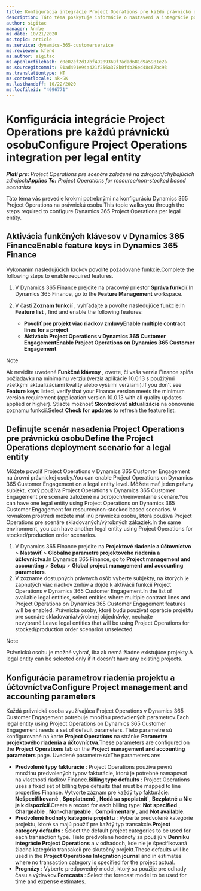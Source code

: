 ```yaml
---
title: Konfigurácia integrácie Project Operations pre každú právnickú osobu
description: Táto téma poskytuje informácie o nastavení a integrácie podľa právnickej osoby v Project Operations.
author: sigitac
manager: Annbe
ms.date: 10/21/2020
ms.topic: article
ms.service: dynamics-365-customerservice
ms.reviewer: kfend
ms.author: sigitac
ms.openlocfilehash: c0e02ef2d17bf49209369f7adad681d9a5981e2a
ms.sourcegitcommit: 91ad491e94a421f256a378b0f4b26ed48c67bc93
ms.translationtype: HT
ms.contentlocale: sk-SK
ms.lasthandoff: 10/22/2020
ms.locfileid: "4096771"
---
```

# <a name="configure-project-operations-integration-per-legal-entity"></a><span data-ttu-id="8f020-103">Konfigurácia integrácie Project Operations pre každú právnickú osobu</span><span class="sxs-lookup"><span data-stu-id="8f020-103">Configure Project Operations integration per legal entity</span></span> 

<span data-ttu-id="8f020-104">_**Platí pre:** Project Operations pre scenáre založené na zdrojoch/chýbajúcich zdrojoch_</span><span class="sxs-lookup"><span data-stu-id="8f020-104">_**Applies To:** Project Operations for resource/non-stocked based scenarios_</span></span>

<span data-ttu-id="8f020-105">Táto téma vás prevedie krokmi potrebnými na konfiguráciu Dynamics 365 Project Operations na právnickú osobu.</span><span class="sxs-lookup"><span data-stu-id="8f020-105">This topic walks you through the steps required to configure Dynamics 365 Project Operations per legal entity.</span></span>

## <a name="enable-feature-keys-in-dynamics-365-finance"></a><span data-ttu-id="8f020-106">Aktivácia funkčných klávesov v Dynamics 365 Finance</span><span class="sxs-lookup"><span data-stu-id="8f020-106">Enable feature keys in Dynamics 365 Finance</span></span>

<span data-ttu-id="8f020-107">Vykonaním nasledujúcich krokov povolíte požadované funkcie.</span><span class="sxs-lookup"><span data-stu-id="8f020-107">Complete the following steps to enable required features.</span></span>

1. <span data-ttu-id="8f020-108">V Dynamics 365 Finance prejdite na pracovný priestor **Správa funkcií**.</span><span class="sxs-lookup"><span data-stu-id="8f020-108">In Dynamics 365 Finance, go to the **Feature Management** workspace.</span></span>
2. <span data-ttu-id="8f020-109">V časti **Zoznam funkcií** , vyhľadajte a povoľte nasledujúce funkcie:</span><span class="sxs-lookup"><span data-stu-id="8f020-109">In **Feature list** , find and enable the following features:</span></span>
  
    - <span data-ttu-id="8f020-110">**Povoliť pre projekt viac riadkov zmluvy**</span><span class="sxs-lookup"><span data-stu-id="8f020-110">**Enable multiple contract lines for a project**</span></span>
    - <span data-ttu-id="8f020-111">**Aktivácia Project Operations v Dynamics 365 Customer Engagement**</span><span class="sxs-lookup"><span data-stu-id="8f020-111">**Enable Project Operations on Dynamics 365 Customer Engagement**</span></span>

> [!NOTE]
> <span data-ttu-id="8f020-112">Ak nevidíte uvedené **Funkčné klávesy** , overte, či vaša verzia Finance spĺňa požiadavku na minimálnu verziu (verzia aplikácie 10.0.13 s použitými všetkými aktualizáciami kvality alebo vyššími verziami).</span><span class="sxs-lookup"><span data-stu-id="8f020-112">If you don't see **Feature keys** listed, verify that your Finance version meets the minimum version requirement (application version 10.0.13 with all quality updates applied or higher).</span></span> <span data-ttu-id="8f020-113">Stlačte možnosť **Skontrolovať aktualizácie** na obnovenie zoznamu funkcií.</span><span class="sxs-lookup"><span data-stu-id="8f020-113">Select **Check for updates** to refresh the feature list.</span></span>

## <a name="define-the-project-operations-deployment-scenario-for-a-legal-entity"></a><span data-ttu-id="8f020-114">Definujte scenár nasadenia Project Operations pre právnickú osobu</span><span class="sxs-lookup"><span data-stu-id="8f020-114">Define the Project Operations deployment scenario for a legal entity</span></span>

<span data-ttu-id="8f020-115">Môžete povoliť Project Operations v Dynamics 365 Customer Engagement na úrovni právnickej osoby.</span><span class="sxs-lookup"><span data-stu-id="8f020-115">You can enable Project Operations on Dynamics 365 Customer Engagement on a legal entity level.</span></span> <span data-ttu-id="8f020-116">Môžete mať jeden právny subjekt, ktorý používa Project Operations v Dynamics 365 Customer Engagement pre scenáre založené na zdrojoch/neinventárne scenáre.</span><span class="sxs-lookup"><span data-stu-id="8f020-116">You can have one legal entity using Project Operations on Dynamics 365 Customer Engagement for resource/non-stocked based scenarios.</span></span> <span data-ttu-id="8f020-117">V rovnakom prostredí môžete mať inú právnickú osobu, ktorá používa Project Operations pre scenáre skladovaných/výrobných zákaziek.</span><span class="sxs-lookup"><span data-stu-id="8f020-117">In the same environment, you can have another legal entity using Project Operations for stocked/production order scenarios.</span></span>

1. <span data-ttu-id="8f020-118">V Dynamics 365 Finance prejdite na **Projektové riadenie a účtovníctvo** > **Nastaviť** > **Globálne parametre projektového riadenia a účtovníctva**.</span><span class="sxs-lookup"><span data-stu-id="8f020-118">In Dynamics 365 Finance, go to **Project management and accounting** > **Setup** > **Global project management and accounting parameters**.</span></span>
2. <span data-ttu-id="8f020-119">V zozname dostupných právnych osôb vyberte subjekty, na ktorých je zapnutých viac riadkov zmlúv a dôjde k aktivácii funkcií Project Operations v Dynamics 365 Customer Engagement.</span><span class="sxs-lookup"><span data-stu-id="8f020-119">In the list of available legal entities, select entities where multiple contract lines and Project Operations on Dynamics 365 Customer Engagement features will be enabled.</span></span> <span data-ttu-id="8f020-120">Právnické osoby, ktoré budú používať operácie projektu pre scenáre skladovania/výrobnej objednávky, nechajte nevybrané.</span><span class="sxs-lookup"><span data-stu-id="8f020-120">Leave legal entities that will be using Project Operations for stocked/production order scenarios unselected.</span></span>

> [!NOTE]
> <span data-ttu-id="8f020-121">Právnickú osobu je možné vybrať, iba ak nemá žiadne existujúce projekty.</span><span class="sxs-lookup"><span data-stu-id="8f020-121">A legal entity can be selected only if it doesn't have any existing projects.</span></span>

## <a name="configure-project-management-and-accounting-parameters"></a><span data-ttu-id="8f020-122">Konfigurácia parametrov riadenia projektu a účtovníctva</span><span class="sxs-lookup"><span data-stu-id="8f020-122">Configure Project management and accounting parameters</span></span>

<span data-ttu-id="8f020-123">Každá právnická osoba využívajúca Project Operations v Dynamics 365 Customer Engagement potrebuje množinu predvolených parametrov.</span><span class="sxs-lookup"><span data-stu-id="8f020-123">Each legal entity using Project Operations on Dynamics 365 Customer Engagement needs a set of default parameters.</span></span> <span data-ttu-id="8f020-124">Tieto parametre sú konfigurované na karte **Project Operations** na stránke **Parametre projektového riadenia a účtovníctva**.</span><span class="sxs-lookup"><span data-stu-id="8f020-124">These parameters are configured on the **Project Operations** tab on the **Project management and accounting parameters** page.</span></span> <span data-ttu-id="8f020-125">Uvedené parametre sú:</span><span class="sxs-lookup"><span data-stu-id="8f020-125">The parameters are:</span></span>

  - <span data-ttu-id="8f020-126">**Predvolené typy fakturácie** : Project Operations používa pevnú množinu predvolených typov fakturácie, ktorú je potrebné namapovať na vlastnosti riadkov Finance.</span><span class="sxs-lookup"><span data-stu-id="8f020-126">**Billing type defaults** : Project Operations uses a fixed set of billing type defaults that must be mapped to line properties Finance.</span></span> <span data-ttu-id="8f020-127">Vytvorte záznam pre každý typ fakturácie: **Nešpecifikované** , **Spoplatnené** , **Nedá sa spoplatniť** , **Bezplatné** a **Nie je k dispozícií**.</span><span class="sxs-lookup"><span data-stu-id="8f020-127">Create a record for each billing type: **Not specified** , **Chargeable** , **Non-chargeable** , **Complimentary** , and **Not available**.</span></span>
  - <span data-ttu-id="8f020-128">**Predvolené hodnoty kategórie projektu** : Vyberte predvolené kategórie projektu, ktoré sa majú použiť pre každý typ transakcie.</span><span class="sxs-lookup"><span data-stu-id="8f020-128">**Project category defaults** : Select the default project categories to be used for each transaction type.</span></span> <span data-ttu-id="8f020-129">Tieto predvolené hodnoty sa použijú v **Denníku integrácie Project Operations** a v odhadoch, kde nie je špecifikovaná žiadna kategória transakcií pre skutočný projekt.</span><span class="sxs-lookup"><span data-stu-id="8f020-129">These defaults will be used in the **Project Operations Integration journal** and in estimates where no transaction category is specified for the project actual.</span></span>
  - <span data-ttu-id="8f020-130">**Prognózy** : Vyberte predpovedný model, ktorý sa použije pre odhady času a výdavkov.</span><span class="sxs-lookup"><span data-stu-id="8f020-130">**Forecasts** : Select the forecast model to be used for time and expense estimates.</span></span>
